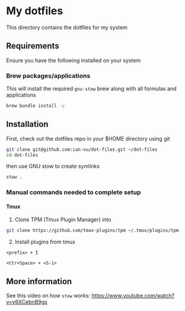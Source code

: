# My dotfiles

This directory contains the dotfiles for my system

## Requirements

Ensure you have the following installed on your system

### Brew packages/applications

This will install the required `gnu-stow` brew along with
all formulas and applications

```bash
brew bundle install -v
```

## Installation

First, check out the dotfiles repo in your $HOME directory using git

```bash
git clone git@github.com:ian-vu/dot-files.git ~/dot-files
cd dot-files
```

then use GNU stow to create symlinks

```bash
stow .
```

### Manual commands needed to complete setup

#### Tmux

1. Clone TPM (Tmux Plugin Manager) into

```bash
git clone https://github.com/tmux-plugins/tpm ~/.tmux/plugins/tpm
```

2. Install plugins from tmux

```
<prefix> + I
```

```
<Ctr+Space> + <S-i>
```

## More information

See this video on how `stow` works: https://www.youtube.com/watch?v=y6XCebnB9gs
